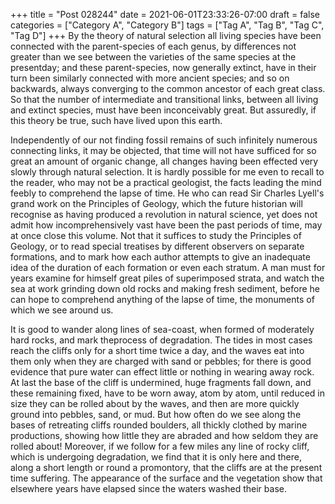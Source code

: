 +++
title = "Post 028244"
date = 2021-06-01T23:33:26-07:00
draft = false
categories = ["Category A", "Category B"]
tags = ["Tag A", "Tag B", "Tag C", "Tag D"]
+++
By the theory of natural selection all living species have been connected with the parent-species of each genus, by differences not greater than we see between the varieties of the same species at the presentday; and these parent-species, now generally extinct, have in their turn been similarly connected with more ancient species; and so on backwards, always converging to the common ancestor of each great class. So that the number of intermediate and transitional links, between all living and extinct species, must have been inconceivably great. But assuredly, if this theory be true, such have lived upon this earth.

Independently of our not finding fossil remains of such infinitely numerous connecting links, it may be objected, that time will not have sufficed for so great an amount of organic change, all changes having been effected very slowly through natural selection. It is hardly possible for me even to recall to the reader, who may not be a practical geologist, the facts leading the mind feebly to comprehend the lapse of time. He who can read Sir Charles Lyell's grand work on the Principles of Geology, which the future historian will recognise as having produced a revolution in natural science, yet does not admit how incomprehensively vast have been the past periods of time, may at once close this volume. Not that it suffices to study the Principles of Geology, or to read special treatises by different observers on separate formations, and to mark how each author attempts to give an inadequate idea of the duration of each formation or even each stratum. A man must for years examine for himself great piles of superimposed strata, and watch the sea at work grinding down old rocks and making fresh sediment, before he can hope to comprehend anything of the lapse of time, the monuments of which we see around us.

It is good to wander along lines of sea-coast, when formed of moderately hard rocks, and mark theprocess of degradation. The tides in most cases reach the cliffs only for a short time twice a day, and the waves eat into them only when they are charged with sand or pebbles; for there is good evidence that pure water can effect little or nothing in wearing away rock. At last the base of the cliff is undermined, huge fragments fall down, and these remaining fixed, have to be worn away, atom by atom, until reduced in size they can be rolled about by the waves, and then are more quickly ground into pebbles, sand, or mud. But how often do we see along the bases of retreating cliffs rounded boulders, all thickly clothed by marine productions, showing how little they are abraded and how seldom they are rolled about! Moreover, if we follow for a few miles any line of rocky cliff, which is undergoing degradation, we find that it is only here and there, along a short length or round a promontory, that the cliffs are at the present time suffering. The appearance of the surface and the vegetation show that elsewhere years have elapsed since the waters washed their base.
